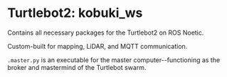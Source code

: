 # Turtlebot2: kobuki_ws
Contains all necessary packages for the Turtlebot2 on ROS Noetic.

Custom-built for mapping, LiDAR, and MQTT communication.

`.master.py` is an executable for the master computer--functioning as the broker and mastermind of the Turtlebot swarm.
